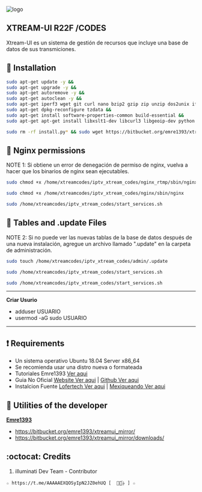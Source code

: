 ﻿![logo](https://github.com/AAAAAEXQOSyIpN2JZ0ehUQ/IPTV/blob/master/Imagenes/xtreamui-R22F.jpg)

## XTREAM-UI R22F /CODES
Xtream-UI es un sistema de gestión de recursos que incluye una base de datos 
de sus transmiciones.

## :book: Installation
```bash
sudo apt-get update -y && 
sudo apt-get upgrade -y && 
sudo apt-get autoremove -y && 
sudo apt-get autoclean -y && 
sudo apt-get iperf3 wget git curl nano bzip2 gzip zip unzip dos2unix iftop htop nload speedometer screen perl bc ca-certificate && 
sudo apt-get dpkg-reconfigure tzdata && 
sudo apt-get install software-properties-common build-essential && 
sudo apt-get apt-get install libxslt1-dev libcurl3 libgeoip-dev python -y
```

```bash
sudo rm -rf install.py* && sudo wget https://bitbucket.org/emre1393/xtreamui_mirror/downloads/install.py && sudo python install.py 
```

## :book: Nginx permissions
NOTE 1: Si obtiene un error de denegación de permiso de nginx, vuelva a hacer que los binarios de nginx sean ejecutables.
```bash
sudo chmod +x /home/xtreamcodes/iptv_xtream_codes/nginx_rtmp/sbin/nginx_rtmp
```
```bash
sudo chmod +x /home/xtreamcodes/iptv_xtream_codes/nginx/sbin/nginx
```
```bash
sudo /home/xtreamcodes/iptv_xtream_codes/start_services.sh
```

## :book: Tables and .update Files
NOTE 2: Si no puede ver las nuevas tablas de la base de datos después de una nueva instalación, agregue un archivo llamado ".update" en la carpeta de administración.
```bash
sudo touch /home/xtreamcodes/iptv_xtream_codes/admin/.update
```
```bash
sudo /home/xtreamcodes/iptv_xtream_codes/start_services.sh
```
```bash
sudo /home/xtreamcodes/iptv_xtream_codes/start_services.sh
```

------------------------------------
**Criar Usurio**                  
* adduser USUARIO                 
* usermod -aG sudo USUARIO        
------------------------------------

## :heavy_exclamation_mark: Requirements
* Un sistema operativo Ubuntu 18.04 Server x86_64
* Se recomienda usar una distro nueva o formateada
* Tutoriales Emre1393 [Ver aqui](https://www.youtube.com/playlist?list=PLJB51brdC_w7dTDxi1MPqiuk3JH5U2ekn)
* Guia No Oficial [Website Ver aqui](https://xtream-ui.org/xtream-ui-r22f) | [Github Ver aqui](https://github.com/xtream-ui-org/xtream-ui-install)
* Instalcion Fuente [Lofertech Ver aqui](https://lofertech.com/xtream-ui-installation) | [Mexiqueando Ver aqui](https://mexiqueando.site/xtream-ui-r22f-instalacion-paso-a-paso/)

## :book: Utilities of the developer
**[Emre1393](https://bitbucket.org/emre1393/xtreamui_mirror/src/master)**
* https://bitbucket.org/emre1393/xtreamui_mirror/
* https://bitbucket.org/emre1393/xtreamui_mirror/downloads/

## :octocat: Credits
1. illuminati Dev Team - Contributor 
```
☆ https://t.me/AAAAAEXQOSyIpN2JZ0ehUQ [  ⃘⃤꙰✰ ] ☆
```
